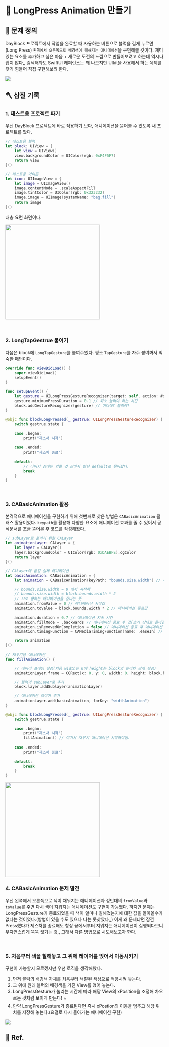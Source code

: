 # 🚧 LongPress Animation 만들기

## 🤔 문제 정의

DayBlock 프로젝트에서 작업을 완료할 때 사용하는 버튼으로 블럭을 길게 누르면(Long Press) `왼쪽에서 오른쪽으로 배경색이 칠해지는 애니메이션`을 구현해볼 것이다. 재미있는 요소를 추가하고 싶은 마음 + 새로운 도전의 느낌으로 만들어보려고 하는데 역시나 쉽지 않다,, 검색해봐도 SwiftUI 레퍼런스는 꽤 나오지만 UIkit을 사용해서 하는 예제를 찾기 힘들어 직접 구현해보려 한다.

<img src="https://github.com/thinkySide/DayBlock/assets/113565086/5bdbacd3-48ac-4fcc-9de4-9ed2163a7804">

<br>

## 🪓 삽질 기록

### 1. 테스트용 프로젝트 파기

우선 DayBlock 프로젝트에 바로 적용하기 보다, 애니메이션을 뜯어볼 수 있도록 새 프로젝트를 팠다.

~~~swift
// 테스트용 블럭
let block: UIView = {
    let view = UIView()
    view.backgroundColor = UIColor(rgb: 0xF4F5F7)
    return view
}()

// 테스트용 아이콘
let icon: UIImageView = {
    let image = UIImageView()
    image.contentMode = .scaleAspectFill
    image.tintColor = UIColor(rgb: 0x323232)
    image.image = UIImage(systemName: "bag.fill")
    return image
}()
~~~

대충 요런 화면이다.

<img width="300" src="
https://github.com/thinkySide/DayBlock/assets/113565086/d056e849-c873-45ef-9c3d-6509a24b4502">

<br>

### 2. LongTapGestrue 붙이기

다음은 block에 `LongTapGesture`를 붙여주었다. 평소 `TapGesture`를 자주 붙여봐서 익숙한 패턴이다.

~~~swift
override func viewDidLoad() {
    super.viewDidLoad()
    setupEvent()
}

func setupEvent() {
    let gesture = UILongPressGestureRecognizer(target: self, action: #selector(blockLongPressed)) // LongPressGesture 추가
    gesture.minimumPressDuration = 0.1 // 최소 눌러야 하는 시간
    block.addGestureRecognizer(gesture) // 어디에? 블럭에!
}

@objc func blockLongPressed(_ gestrue: UILongPressGestureRecognizer) {
    switch gestrue.state {
        
    case .began:
        print("제스처 시작")
        
    case .ended:
        print("제스처 종료")
        
    default:
        // 나머지 상태는 안쓸 것 같아서 일단 default로 묶어놨다.
        break
    }
}
~~~

<br>

### 3. CABasicAnimation 활용

본격적으로 애니메이션을 구현하기 위해 첫번째로 찾은 방법은 `CABasicAnimation` 클래스 활용이었다. `keypath`를 활용해 다양한 요소에 애니메이션 효과를 줄 수 있어서 공식문서를 조금 뜯어본 후 코드를 작성해봤다.

~~~swift
// subLayer로 붙이기 위한 CALayer
let animationLayer: CALayer = {
    let layer = CALayer()
    layer.backgroundColor = UIColor(rgb: 0xDAEBFE).cgColor
    return layer
}()

// CALayer에 붙일 실제 애니메이션
let basicAnimation: CABasicAnimation = {
    let animation = CABasicAnimation(keyPath: "bounds.size.width") // 내가 조정할 값은 bounds.size.width임!

    // bounds.size.width = 0 에서 시작해 
    // bounds.size.width = block.bounds.width * 2
    // 으로 향하는 애니메이션을 준다는 뜻
    animation.fromValue = 0 // 애니메이션 시작값
    animation.toValue = block.bounds.width * 2 // 애니메이션 종료값
    
    animation.duration = 0.7 // 애니메이션 지속 시간
    animation.fillMode = .backwards // 애니메이션 종료 후 값(초기 상태로 돌아갈 것)
    animation.isRemovedOnCompletion = false // 애니메이션 종료 후 애니메이션 제거 여부
    animation.timingFunction = CAMediaTimingFunction(name: .easeIn) // 애니메이션 효과

    return animation
}()

// 채우기용 애니메이션
func fillAnimation() {

    // 레이어 프레임 설정(처음 width는 0에 height는 block의 높이와 같게 설정)
    animationLayer.frame = CGRect(x: 0, y: 0, width: 0, height: block.bounds.height)

    // 블럭의 subLayer로 추가
    block.layer.addSublayer(animationLayer)

    // 애니메이션 레이어 추가
    animationLayer.add(basicAnimation, forKey: "widthAnimation")
}

@objc func blockLongPressed(_ gestrue: UILongPressGestureRecognizer) {
    switch gestrue.state {
        
    case .began:
        print("제스처 시작")
        fillAnimation() // 여기서 채우기 애니메이션 시작해야됨.
        
    case .ended:
        print("제스처 종료")
        
    default:
        break
    }
}
~~~

<img width="300" src="https://github.com/thinkySide/DayBlock/assets/113565086/253d1544-dc9b-496f-980f-841c5404ddcd">

<br>

### 4. CABasicAnimation 문제 발견

우선 왼쪽에서 오른쪽으로 색이 채워지는 애니메이션과 정반대의 `fromValue`와 `toValue`를 주면 다시 색이 지워지는 애니메이션도 구현이 가능했다. 하지만 문제는 LongPressGesture가 종료되었을 때 색이 얼마나 칠해졌는지에 대한 값을 알아올수가 없다는 것이었다.(방법이 있을 수도 있으나 나는 못찾았다,,) 이게 왜 문제냐면 잠깐 Press했다가 제스처를 종료해도 항상 끝에서부터 지워지는 애니메이션이 실행되다보니 부자연스럽게 뚝뚝 끊기는 것,, 그래서 다른 방법으로 시도해보고자 한다.

<br>

### 5. 처음부터 색을 칠해놓고 그 위에 레이어를 얹어서 이동시키기

구현이 가능할지 모르겠지만 우선 로직을 생각해봤다.

1. 먼저 블럭의 배경색 자체를 처음부터 색칠된 색상으로 적용시켜 놓는다.
2. 그 위에 원래 블럭의 배경색을 가진 View를 얹어 놓는다.
3. LongPressGesture가 눌리는 시간에 따라 해당 View의 xPosition을 조정해 차오르는 것처럼 보이게 만든다! ⭐️
4. 만약 LongPressGesture가 종료된다면 즉시 xPostion의 이동을 멈추고 해당 위치를 저장해 놓는다.(요걸로 다시 돌아가는 애니메이션 구현)

<img src="https://github.com/thinkySide/DayBlock/assets/113565086/0ddb0106-9492-4455-b7f3-9fb7a855872f">

## 💌 Ref.
